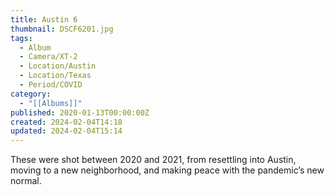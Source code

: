 ```yaml
---
title: Austin 6
thumbnail: DSCF6201.jpg
tags:
  - Album
  - Camera/XT-2
  - Location/Austin
  - Location/Texas
  - Period/COVID
category:
  - "[[Albums]]"
published: 2020-01-13T00:00:00Z
created: 2024-02-04T14:18
updated: 2024-02-04T15:14
---
```

These were shot between 2020 and 2021, from resettling into Austin, moving to a new neighborhood, and making peace with the pandemic’s new normal.